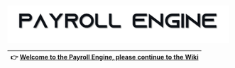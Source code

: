   <picture>
    <source media="(prefers-color-scheme: dark)" srcset="https://github.com/Payroll-Engine/PayrollEngine/blob/main/images/logo/NameInversShadow.png">
    <source media="(prefers-color-scheme: light)" srcset="https://github.com/Payroll-Engine/PayrollEngine/blob/main/images/logo/NameNormalShadow.png">
    <img alt="Payroll Engine" src="https://github.com/Payroll-Engine/PayrollEngine/blob/main/images/logo/NameNormalShadow.png" width="500px" />
  </picture>

<br />

| :point_right: **[Welcome to the Payroll Engine, please continue to the Wiki](https://github.com/Payroll-Engine/PayrollEngine/wiki)** |
|:------------------------|
